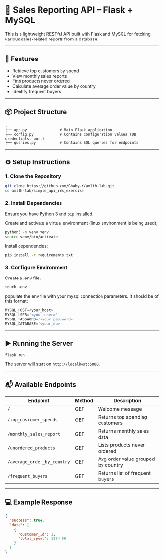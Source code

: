 
# 🛒 Sales Reporting API – Flask + MySQL

This is a lightweight RESTful API built with Flask and MySQL for fetching various sales-related reports from a database.

---

## 🚀 Features

- Retrieve top customers by spend
- View monthly sales reports
- Find products never ordered
- Calculate average order value by country
- Identify frequent buyers

---

## 📦 Project Structure

```
.
├── app.py               # Main Flask application
├── config.py            # Contains configuration values (DB credentials, port)
├── queries.py           # Contains SQL queries for endpoints
```

---

## ⚙️ Setup Instructions

### 1. Clone the Repository

```bash
git clone https://github.com/Ghaby-X/amlth-lab.git
cd amlth-lab/simple_api_rds_exercise
```

### 2. Install Dependencies

Ensure you have Python 3 and `pip` installed.


Create and activate a virtual environment (linux environment is being used);

```bash
python3 -m venv venv
source venv/bin/activate
```

Install dependencies;

```bash
pip install -r requirements.txt
```

### 3. Configure Environment

Create a .env file; 
```
touch .env
```

populate the env file with your mysql connection parameters. It should be of this format:

```python
MYSQL_HOST=<your_host>
MYSQL_USER='<your_user>'
MYSQL_PASSWORD='<your_password>'
MYSQL_DATABASE='<your_db>'
```

---

## ▶️ Running the Server

```bash
flask run
```

The server will start on `http://localhost:5000`.

---

## 📬 Available Endpoints

| Endpoint                        | Method | Description                              |
|--------------------------------|--------|------------------------------------------|
| `/`                            | GET    | Welcome message                          |
| `/top_customer_spends`         | GET    | Returns top spending customers           |
| `/monthly_sales_report`        | GET    | Returns monthly sales data               |
| `/unordered_products`          | GET    | Lists products never ordered             |
| `/average_order_by_country`    | GET    | Avg order value grouped by country       |
| `/frequent_buyers`             | GET    | Returns list of frequent buyers          |

---

## 💻 Example Response

```json
{
  "success": true,
  "data": [
    {
      "customer_id": 1,
      "total_spent": 1234.56
    }
  ]
}
```
